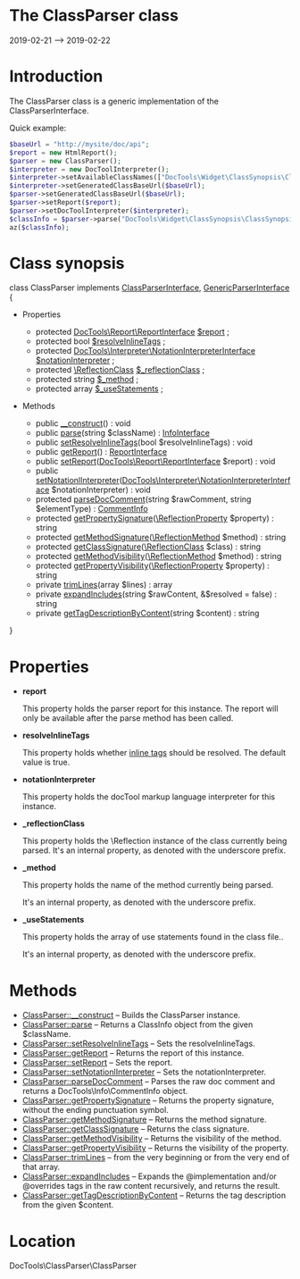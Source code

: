 The ClassParser class
================
2019-02-21 --> 2019-02-22




Introduction
============

The ClassParser class is a generic implementation of the ClassParserInterface.

Quick example:
```php
$baseUrl = "http://mysite/doc/api";
$report = new HtmlReport();
$parser = new ClassParser();
$interpreter = new DocToolInterpreter();
$interpreter->setAvailableClassNames(["DocTools\Widget\ClassSynopsis\ClassSynopsisWidget"]);
$interpreter->setGeneratedClassBaseUrl($baseUrl);
$parser->setGeneratedClassBaseUrl($baseUrl);
$parser->setReport($report);
$parser->setDocToolInterpreter($interpreter);
$classInfo = $parser->parse("DocTools\Widget\ClassSynopsis\ClassSynopsisWidget");
az($classInfo);
```



Class synopsis
==============


class <span class="pl-k">ClassParser</span> implements [ClassParserInterface](https://github.com/lingtalfi/DocTools/blob/master/doc/api/DocTools/ClassParser/ClassParserInterface.md), [GenericParserInterface](https://github.com/lingtalfi/DocTools/blob/master/doc/api/DocTools/GenericParser/GenericParserInterface.md) {

- Properties
    - protected [DocTools\Report\ReportInterface](https://github.com/lingtalfi/DocTools/blob/master/doc/api/DocTools/Report/ReportInterface.md) [$report](#property-report) ;
    - protected bool [$resolveInlineTags](#property-resolveInlineTags) ;
    - protected [DocTools\Interpreter\NotationInterpreterInterface](https://github.com/lingtalfi/DocTools/blob/master/doc/api/DocTools/Interpreter/NotationInterpreterInterface.md) [$notationInterpreter](#property-notationInterpreter) ;
    - protected [\ReflectionClass](http://php.net/manual/en/class.reflectionclass.php) [$_reflectionClass](#property-_reflectionClass) ;
    - protected string [$_method](#property-_method) ;
    - protected array [$_useStatements](#property-_useStatements) ;

- Methods
    - public [__construct](https://github.com/lingtalfi/DocTools/blob/master/doc/api/DocTools/ClassParser/ClassParser/__construct.md)() : void
    - public [parse](https://github.com/lingtalfi/DocTools/blob/master/doc/api/DocTools/ClassParser/ClassParser/parse.md)(string $className) : [InfoInterface](https://github.com/lingtalfi/DocTools/blob/master/doc/api/DocTools/Info/InfoInterface.md)
    - public [setResolveInlineTags](https://github.com/lingtalfi/DocTools/blob/master/doc/api/DocTools/ClassParser/ClassParser/setResolveInlineTags.md)(bool $resolveInlineTags) : void
    - public [getReport](https://github.com/lingtalfi/DocTools/blob/master/doc/api/DocTools/ClassParser/ClassParser/getReport.md)() : [ReportInterface](https://github.com/lingtalfi/DocTools/blob/master/doc/api/DocTools/Report/ReportInterface.md)
    - public [setReport](https://github.com/lingtalfi/DocTools/blob/master/doc/api/DocTools/ClassParser/ClassParser/setReport.md)([DocTools\Report\ReportInterface](https://github.com/lingtalfi/DocTools/blob/master/doc/api/DocTools/Report/ReportInterface.md) $report) : void
    - public [setNotationlInterpreter](https://github.com/lingtalfi/DocTools/blob/master/doc/api/DocTools/ClassParser/ClassParser/setNotationlInterpreter.md)([DocTools\Interpreter\NotationInterpreterInterface](https://github.com/lingtalfi/DocTools/blob/master/doc/api/DocTools/Interpreter/NotationInterpreterInterface.md) $notationInterpreter) : void
    - protected [parseDocComment](https://github.com/lingtalfi/DocTools/blob/master/doc/api/DocTools/ClassParser/ClassParser/parseDocComment.md)(string $rawComment, string $elementType) : [CommentInfo](https://github.com/lingtalfi/DocTools/blob/master/doc/api/DocTools/Info/CommentInfo.md)
    - protected [getPropertySignature](https://github.com/lingtalfi/DocTools/blob/master/doc/api/DocTools/ClassParser/ClassParser/getPropertySignature.md)([\ReflectionProperty](http://php.net/manual/en/class.reflectionproperty.php) $property) : string
    - protected [getMethodSignature](https://github.com/lingtalfi/DocTools/blob/master/doc/api/DocTools/ClassParser/ClassParser/getMethodSignature.md)([\ReflectionMethod](http://php.net/manual/en/class.reflectionmethod.php) $method) : string
    - protected [getClassSignature](https://github.com/lingtalfi/DocTools/blob/master/doc/api/DocTools/ClassParser/ClassParser/getClassSignature.md)([\ReflectionClass](http://php.net/manual/en/class.reflectionclass.php) $class) : string
    - protected [getMethodVisibility](https://github.com/lingtalfi/DocTools/blob/master/doc/api/DocTools/ClassParser/ClassParser/getMethodVisibility.md)([\ReflectionMethod](http://php.net/manual/en/class.reflectionmethod.php) $method) : string
    - protected [getPropertyVisibility](https://github.com/lingtalfi/DocTools/blob/master/doc/api/DocTools/ClassParser/ClassParser/getPropertyVisibility.md)([\ReflectionProperty](http://php.net/manual/en/class.reflectionproperty.php) $property) : string
    - private [trimLines](https://github.com/lingtalfi/DocTools/blob/master/doc/api/DocTools/ClassParser/ClassParser/trimLines.md)(array $lines) : array
    - private [expandIncludes](https://github.com/lingtalfi/DocTools/blob/master/doc/api/DocTools/ClassParser/ClassParser/expandIncludes.md)(string $rawContent, &$resolved = false) : string
    - private [getTagDescriptionByContent](https://github.com/lingtalfi/DocTools/blob/master/doc/api/DocTools/ClassParser/ClassParser/getTagDescriptionByContent.md)(string $content) : string

}




Properties
=============

- <span id="property-report"><b>report</b></span>

    This property holds the parser report for this instance.
    The report will only be available after the parse method has been called.
    
    

- <span id="property-resolveInlineTags"><b>resolveInlineTags</b></span>

    This property holds whether [inline tags](https://github.com/lingtalfi/DocTools/blob/master/doc/pages/doctool-markup-language.md#inline-functions) should be resolved.
    The default value is true.
    
    

- <span id="property-notationInterpreter"><b>notationInterpreter</b></span>

    This property holds the docTool markup language interpreter for this instance.
    
    

- <span id="property-_reflectionClass"><b>_reflectionClass</b></span>

    This property holds the \Reflection instance of the class currently being parsed.
    It's an internal property, as denoted with the underscore prefix.
    
    

- <span id="property-_method"><b>_method</b></span>

    This property holds the name of the method currently being parsed.
    
    It's an internal property, as denoted with the underscore prefix.
    
    

- <span id="property-_useStatements"><b>_useStatements</b></span>

    This property holds the array of use statements found in the class file..
    
    It's an internal property, as denoted with the underscore prefix.
    
    



Methods
==============

- [ClassParser::__construct](https://github.com/lingtalfi/DocTools/blob/master/doc/api/DocTools/ClassParser/ClassParser/__construct.md) &ndash; Builds the ClassParser instance.
- [ClassParser::parse](https://github.com/lingtalfi/DocTools/blob/master/doc/api/DocTools/ClassParser/ClassParser/parse.md) &ndash; Returns a ClassInfo object from the given $className.
- [ClassParser::setResolveInlineTags](https://github.com/lingtalfi/DocTools/blob/master/doc/api/DocTools/ClassParser/ClassParser/setResolveInlineTags.md) &ndash; Sets the resolveInlineTags.
- [ClassParser::getReport](https://github.com/lingtalfi/DocTools/blob/master/doc/api/DocTools/ClassParser/ClassParser/getReport.md) &ndash; Returns the report of this instance.
- [ClassParser::setReport](https://github.com/lingtalfi/DocTools/blob/master/doc/api/DocTools/ClassParser/ClassParser/setReport.md) &ndash; Sets the report.
- [ClassParser::setNotationlInterpreter](https://github.com/lingtalfi/DocTools/blob/master/doc/api/DocTools/ClassParser/ClassParser/setNotationlInterpreter.md) &ndash; Sets the notationInterpreter.
- [ClassParser::parseDocComment](https://github.com/lingtalfi/DocTools/blob/master/doc/api/DocTools/ClassParser/ClassParser/parseDocComment.md) &ndash; Parses the raw doc comment and returns a DocTools\Info\CommentInfo object.
- [ClassParser::getPropertySignature](https://github.com/lingtalfi/DocTools/blob/master/doc/api/DocTools/ClassParser/ClassParser/getPropertySignature.md) &ndash; Returns the property signature, without the ending punctuation symbol.
- [ClassParser::getMethodSignature](https://github.com/lingtalfi/DocTools/blob/master/doc/api/DocTools/ClassParser/ClassParser/getMethodSignature.md) &ndash; Returns the method signature.
- [ClassParser::getClassSignature](https://github.com/lingtalfi/DocTools/blob/master/doc/api/DocTools/ClassParser/ClassParser/getClassSignature.md) &ndash; Returns the class signature.
- [ClassParser::getMethodVisibility](https://github.com/lingtalfi/DocTools/blob/master/doc/api/DocTools/ClassParser/ClassParser/getMethodVisibility.md) &ndash; Returns the visibility of the method.
- [ClassParser::getPropertyVisibility](https://github.com/lingtalfi/DocTools/blob/master/doc/api/DocTools/ClassParser/ClassParser/getPropertyVisibility.md) &ndash; Returns the visibility of the property.
- [ClassParser::trimLines](https://github.com/lingtalfi/DocTools/blob/master/doc/api/DocTools/ClassParser/ClassParser/trimLines.md) &ndash; from the very beginning or from the very end of that array.
- [ClassParser::expandIncludes](https://github.com/lingtalfi/DocTools/blob/master/doc/api/DocTools/ClassParser/ClassParser/expandIncludes.md) &ndash; Expands the @implementation and/or @overrides tags in the raw content recursively, and returns the result.
- [ClassParser::getTagDescriptionByContent](https://github.com/lingtalfi/DocTools/blob/master/doc/api/DocTools/ClassParser/ClassParser/getTagDescriptionByContent.md) &ndash; Returns the tag description from the given $content.




Location
=============
DocTools\ClassParser\ClassParser